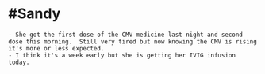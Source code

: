 # #Sandy
	- She got the first dose of the CMV medicine last night and second dose this morning.  Still very tired but now knowing the CMV is rising it's more or less expected.
	- I think it's a week early but she is getting her IVIG infusion today.